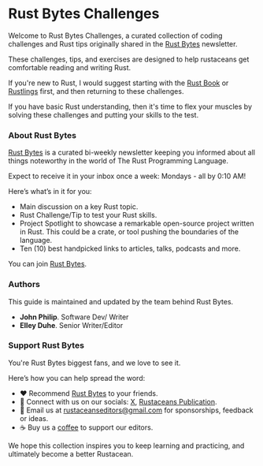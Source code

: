 # Rust Bytes Challenges

Welcome to Rust Bytes Challenges, a curated collection of coding challenges and Rust tips originally shared in the [Rust Bytes](https://weeklyrust.substack.com/) newsletter.

These challenges, tips, and exercises are designed to help rustaceans get comfortable reading and writing Rust.

If you're new to Rust, I would suggest starting with the [Rust Book](https://doc.rust-lang.org/book/) or [Rustlings](https://github.com/rust-lang/rustlings) first, and then returning to these challenges.

If you have basic Rust understanding, then it's time to flex your muscles by solving these challenges and putting your skills to the test.


### About Rust Bytes

[Rust Bytes](https://weeklyrust.substack.com/) is a curated bi-weekly newsletter keeping you informed about all things noteworthy in the world of The Rust Programming Language.

Expect to receive it in your inbox once a week: Mondays - all by 0:10 AM!

Here’s what’s in it for you:

- Main discussion on a key Rust topic.
- Rust Challenge/Tip to test your Rust skills.
- Project Spotlight to showcase a remarkable open-source project written in Rust. This could be a crate, or tool pushing the boundaries of the language.
- Ten (10) best handpicked links to articles, talks, podcasts and more.

You can join [Rust Bytes](https://weeklyrust.substack.com/).


### Authors

This guide is maintained and updated by the team behind Rust Bytes.

- **John Philip**. Software Dev/ Writer
- **Elley Duhe**. Senior Writer/Editor


### Support Rust Bytes

You're Rust Bytes biggest fans, and we love to see it.

Here’s how you can help spread the word:

- ❤️ Recommend [Rust Bytes](https://weeklyrust.substack.com/) to your friends.
- 🤳 Connect with us on our socials: [X](https://x.com/intent/user?screen_name=rustaceans_rs), [Rustaceans Publication](https://medium.com/rustaceans).
- 📨 Email us at [rustaceanseditors@gmail.com](mailto:rustaceanseditors@gmail.com) for sponsorships, feedback or ideas.
- ☕️ Buy us a [coffee](https://buymeacoffee.com/rustbytes) to support our editors.


We hope this collection inspires you to keep learning and practicing, and ultimately become a better Rustacean.
